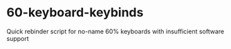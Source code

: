 # 60-keyboard-keybinds
Quick rebinder script for no-name 60% keyboards with insufficient software support

